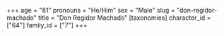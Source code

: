 +++
age = "81"
pronouns = "He/Him"
sex = "Male"
slug = "don-regidor-machado"
title = "Don Regidor Machado"
[taxonomies]
character_id = ["64"]
family_id = ["7"]
+++


